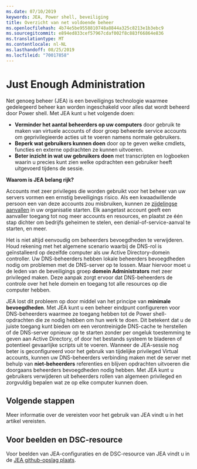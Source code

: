 ```yaml
---
ms.date: 07/10/2019
keywords: JEA, Power shell, beveiliging
title: Overzicht van net voldoende beheer
ms.openlocfilehash: 4b74e5be9558810748a8844a325c8213e1b3ebc9
ms.sourcegitcommit: e894ed833cef57967cdaf002f8c883f66864e836
ms.translationtype: MT
ms.contentlocale: nl-NL
ms.lasthandoff: 08/25/2019
ms.locfileid: "70017858"
---
```

# <a name="just-enough-administration"></a>Just Enough Administration

Net genoeg beheer (JEA) is een beveiligings technologie waarmee gedelegeerd beheer kan worden ingeschakeld voor alles dat wordt beheerd door Power shell. Met JEA kunt u het volgende doen:

- **Verminder het aantal beheerders op uw computers** door gebruik te maken van virtuele accounts of door groep beheerde service accounts om geprivilegieerde acties uit te voeren namens normale gebruikers.
- **Beperk wat gebruikers kunnen doen** door op te geven welke cmdlets, functies en externe opdrachten ze kunnen uitvoeren.
- **Beter inzicht in wat uw gebruikers doen** met transcripten en logboeken waarin u precies kunt zien welke opdrachten een gebruiker heeft uitgevoerd tijdens de sessie.

**Waarom is JEA belang rijk?**

Accounts met zeer privileges die worden gebruikt voor het beheer van uw servers vormen een ernstig beveiligings risico. Als een kwaadwillende persoon een van deze accounts zou misbruiken, kunnen ze [zijdelingse aanvallen](https://aka.ms/pth) in uw organisatie starten. Elk aangetast account geeft een aanvaller toegang tot nog meer accounts en resources, en plaatst ze één stap dichter om bedrijfs geheimen te stelen, een denial-of-service-aanval te starten, en meer.

Het is niet altijd eenvoudig om beheerders bevoegdheden te verwijderen. Houd rekening met het algemene scenario waarbij de DNS-rol is geïnstalleerd op dezelfde computer als uw Active Directory-domein controller. Uw DNS-beheerders hebben lokale beheerders bevoegdheden nodig om problemen met de DNS-server op te lossen. Maar hiervoor moet u de leden van de beveiligings groep **domein Administrators** met zeer privileged maken. Deze aanpak zorgt ervoor dat DNS-beheerders de controle over het hele domein en toegang tot alle resources op die computer hebben.

JEA lost dit probleem op door middel van het principe van **minimale bevoegdheden**. Met JEA kunt u een beheer eindpunt configureren voor DNS-beheerders waarmee ze toegang hebben tot de Power shell-opdrachten die ze nodig hebben om hun werk te doen. Dit betekent dat u de juiste toegang kunt bieden om een verontreinigde DNS-cache te herstellen of de DNS-server opnieuw op te starten zonder per ongeluk toestemming te geven aan Active Directory, of door het bestands systeem te bladeren of potentieel gevaarlijke scripts uit te voeren. Wanneer de JEA-sessie nog beter is geconfigureerd voor het gebruik van tijdelijke privileged Virtual accounts, kunnen uw DNS-beheerders verbinding maken met de server met behulp van **niet-beheerders** referenties en blijven opdrachten uitvoeren die doorgaans beheerders bevoegdheden nodig hebben. Met JEA kunt u gebruikers verwijderen uit beheerders rollen van algemeen privileged en zorgvuldig bepalen wat ze op elke computer kunnen doen.

## <a name="next-steps"></a>Volgende stappen

Meer informatie over de vereisten voor het gebruik van JEA vindt u [](prerequisites.md) in het artikel vereisten.

## <a name="samples-and-dsc-resource"></a>Voor beelden en DSC-resource

Voor beelden van JEA-configuraties en de DSC-resource van JEA vindt u in de [JEA github-opslag plaats](https://github.com/PowerShell/JEA).
